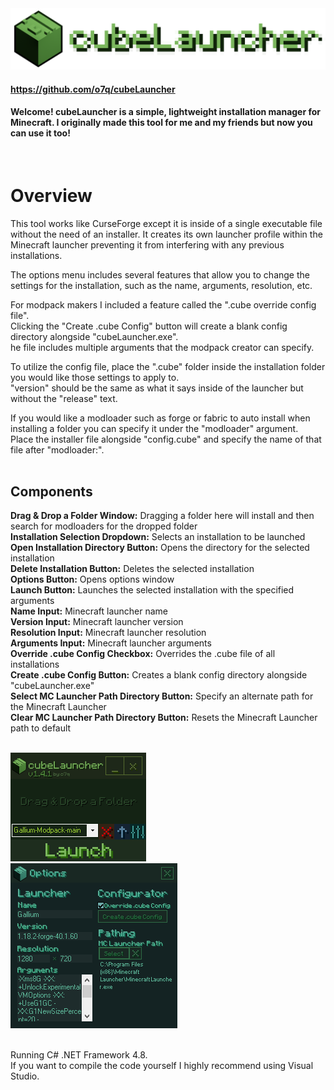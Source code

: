 <img src="assets/images/readmebanner.png"/>

#### https://github.com/o7q/cubeLauncher
#### Welcome! cubeLauncher is a simple, lightweight installation manager for Minecraft. I originally made this tool for me and my friends but now you can use it too!
<br>

# Overview
This tool works like CurseForge except it is inside of a single executable file without the need of an installer. It creates its own launcher profile within the Minecraft launcher preventing it from interfering with any previous installations.

The options menu includes several features that allow you to change the settings for the installation, such as the name, arguments, resolution, etc.

For modpack makers I included a feature called the ".cube override config file". \
Clicking the "Create .cube Config" button will create a blank config directory alongside "cubeLauncher.exe". \
he file includes multiple arguments that the modpack creator can specify.

To utilize the config file, place the ".cube" folder inside the installation folder you would like those settings to apply to. \
"version" should be the same as what it says inside of the launcher but without the "release" text.

If you would like a modloader such as forge or fabric to auto install when installing a folder you can specify it under the "modloader" argument. \
Place the installer file alongside "config.cube" and specify the name of that file after "modloader:". \
<br>

## <b>Components</b>
<b>Drag & Drop a Folder Window:</b> Dragging a folder here will install and then search for modloaders for the dropped folder \
<b>Installation Selection Dropdown:</b> Selects an installation to be launched \
<b>Open Installation Directory Button:</b> Opens the directory for the selected installation \
<b>Delete Installation Button:</b> Deletes the selected installation \
<b>Options Button:</b> Opens options window \
<b>Launch Button:</b> Launches the selected installation with the specified arguments \
<b>Name Input:</b> Minecraft launcher name \
<b>Version Input:</b> Minecraft launcher version \
<b>Resolution Input:</b> Minecraft launcher resolution \
<b>Arguments Input:</b> Minecraft launcher arguments \
<b>Override .cube Config Checkbox:</b> Overrides the .cube file of all installations \
<b>Create .cube Config Button:</b> Creates a blank config directory alongside "cubeLauncher.exe" \
<b>Select MC Launcher Path Directory Button:</b> Specify an alternate path for the Minecraft Launcher \
<b>Clear MC Launcher Path Directory Button:</b> Resets the Minecraft Launcher path to default \
<br>

<img src="assets/images/v141/v141.png"/> \
<img src="assets/images/v141/v141_2.png"/> \
<br>

Running C# .NET Framework 4.8. \
If you want to compile the code yourself I highly recommend using Visual Studio.